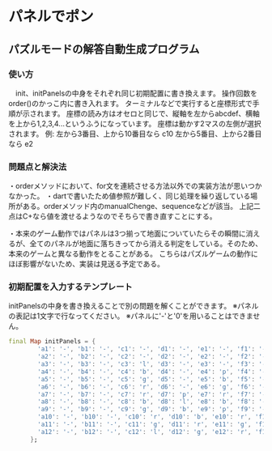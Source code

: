 # パネルでポン
## パズルモードの解答自動生成プログラム

### 使い方
　init、initPanelsの中身をそれぞれ同じ初期配置に書き換えます。
 操作回数をorder()のかっこ内に書き入れます。
 ターミナルなどで実行すると座標形式で手順が示されます。
 座標の読み方はオセロと同じで、縦軸を左からabcdef、横軸を上から1,2,3,4...というふうになっています。
 座標は動かす2マスの左側が選択されます。
 例: 左から3番目、上から10番目なら c10
     左から5番目、上から2番目なら e2
     
### 問題点と解決法
・orderメソッドにおいて、for文を連続させる方法以外での実装方法が思いつかなかった。
・dartで書いたため値参照が難しく、同じ処理を繰り返している場所がある。orderメソッド内のmanualChenge、sequenceなどが該当。
上記二点はC+なら値を渡せるようなのでそちらで書き直すことにする。

・本来のゲーム動作ではパネルは3つ揃って地面についていたらその瞬間に消えるが、全てのパネルが地面に落ちきってから消える判定をしている。そのため、本来のゲームと異なる動作をとることがある。
こちらはパズルゲームの動作にほぼ影響がないため、実装は見送る予定である。


### 初期配置を入力するテンプレート
initPanelsの中身を書き換えることで別の問題を解くことができます。
※パネルの表記は1文字で行なってください。
※パネルに'-'と'0'を用いることはできません。
```dart 
final Map initPanels = {
        'a1': '-', 'b1': '-', 'c1': '-', 'd1': '-', 'e1': '-', 'f1': '-',
        'a2': '-', 'b2': '-', 'c2': '-', 'd2': '-', 'e2': '-', 'f2': '-',
        'a3': '-', 'b3': '-', 'c3': 'l', 'd3': '-', 'e3': '-', 'f3': '-',
        'a4': '-', 'b4': '-', 'c4': 'b', 'd4': '-', 'e4': 'p', 'f4': '-',
        'a5': '-', 'b5': '-', 'c5': 'g', 'd5': '-', 'e5': 'b', 'f5': '-',
        'a6': '-', 'b6': '-', 'c6': 'r', 'd6': '-', 'e6': 'g', 'f6': '-',
        'a7': '-', 'b7': '-', 'c7': 'r', 'd7': 'p', 'e7': 'r', 'f7': '-',
        'a8': '-', 'b8': '-', 'c8': 'b', 'd8': 'l', 'e8': 'b', 'f8': '-',
        'a9': '-', 'b9': '-', 'c9': 'g', 'd9': 'b', 'e9': 'p', 'f9': '-',
        'a10': '-', 'b10': '-', 'c10': 'r', 'd10': 'b', 'e10': 'r', 'f10': '-',
        'a11': '-', 'b11': '-', 'c11': 'g', 'd11': 'r', 'e11': 'g', 'f11': '-',
        'a12': '-', 'b12': '-', 'c12': 'l', 'd12': 'g', 'e12': 'r', 'f12': '-',
      };
```
